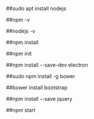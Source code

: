 ##sudo apt install nodejs


##npm -v


##nodejs -v


##npm install


##npm init


##npm install --save-dev electron


##sudo npm install -g bower


##bower install bootstrap


##npm install --save jquery


##npm start